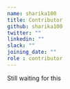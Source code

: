```yaml
---
name: sharika100
title: Contributor
github: sharika100
twitter: ""
linkedin: ""
slack: ""
joining_date: ""
role : contributor
---
```


Still waiting for this
